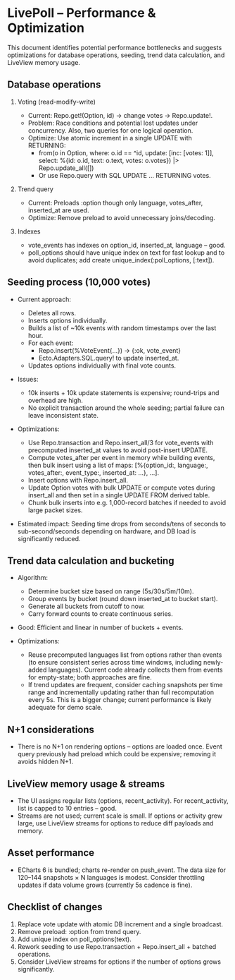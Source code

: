 # LivePoll – Performance & Optimization

This document identifies potential performance bottlenecks and suggests optimizations for database operations, seeding, trend data calculation, and LiveView memory usage.


## Database operations

1. Voting (read-modify-write)
   - Current: Repo.get!(Option, id) → change votes → Repo.update!.
   - Problem: Race conditions and potential lost updates under concurrency. Also, two queries for one logical operation.
   - Optimize: Use atomic increment in a single UPDATE with RETURNING:
     - from(o in Option, where: o.id == ^id, update: [inc: [votes: 1]], select: %{id: o.id, text: o.text, votes: o.votes})
       |> Repo.update_all([])
     - Or use Repo.query with SQL UPDATE ... RETURNING votes.

2. Trend query
   - Current: Preloads :option though only language, votes_after, inserted_at are used.
   - Optimize: Remove preload to avoid unnecessary joins/decoding.

3. Indexes
   - vote_events has indexes on option_id, inserted_at, language – good.
   - poll_options should have unique index on text for fast lookup and to avoid duplicates; add create unique_index(:poll_options, [:text]).


## Seeding process (10,000 votes)

- Current approach:
  - Deletes all rows.
  - Inserts options individually.
  - Builds a list of ~10k events with random timestamps over the last hour.
  - For each event:
    - Repo.insert(%VoteEvent{...}) → {:ok, vote_event}
    - Ecto.Adapters.SQL.query! to update inserted_at.
  - Updates options individually with final vote counts.

- Issues:
  - 10k inserts + 10k update statements is expensive; round-trips and overhead are high.
  - No explicit transaction around the whole seeding; partial failure can leave inconsistent state.

- Optimizations:
  - Use Repo.transaction and Repo.insert_all/3 for vote_events with precomputed inserted_at values to avoid post-insert UPDATE.
  - Compute votes_after per event in memory while building events, then bulk insert using a list of maps: [%{option_id:, language:, votes_after:, event_type:, inserted_at: ...}, ...].
  - Insert options with Repo.insert_all.
  - Update Option votes with bulk UPDATE or compute votes during insert_all and then set in a single UPDATE FROM derived table.
  - Chunk bulk inserts into e.g. 1,000-record batches if needed to avoid large packet sizes.

- Estimated impact: Seeding time drops from seconds/tens of seconds to sub-second/seconds depending on hardware, and DB load is significantly reduced.


## Trend data calculation and bucketing

- Algorithm:
  - Determine bucket size based on range (5s/30s/5m/10m).
  - Group events by bucket (round down inserted_at to bucket start).
  - Generate all buckets from cutoff to now.
  - Carry forward counts to create continuous series.

- Good: Efficient and linear in number of buckets + events.
- Optimizations:
  - Reuse precomputed languages list from options rather than events (to ensure consistent series across time windows, including newly-added languages). Current code already collects them from events for empty-state; both approaches are fine.
  - If trend updates are frequent, consider caching snapshots per time range and incrementally updating rather than full recomputation every 5s. This is a bigger change; current performance is likely adequate for demo scale.


## N+1 considerations

- There is no N+1 on rendering options – options are loaded once. Event query previously had preload which could be expensive; removing it avoids hidden N+1.


## LiveView memory usage & streams

- The UI assigns regular lists (options, recent_activity). For recent_activity, list is capped to 10 entries – good.
- Streams are not used; current scale is small. If options or activity grew large, use LiveView streams for options to reduce diff payloads and memory.


## Asset performance

- ECharts 6 is bundled; charts re-render on push_event. The data size for 120–144 snapshots × N languages is modest. Consider throttling updates if data volume grows (currently 5s cadence is fine).


## Checklist of changes

1. Replace vote update with atomic DB increment and a single broadcast.
2. Remove preload: :option from trend query.
3. Add unique index on poll_options(text).
4. Rework seeding to use Repo.transaction + Repo.insert_all + batched operations.
5. Consider LiveView streams for options if the number of options grows significantly.
